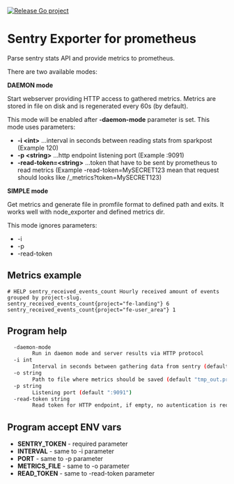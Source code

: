 [![Release Go project](https://github.com/theztd/sentry-exporter/actions/workflows/release.yml/badge.svg)](https://github.com/theztd/sentry-exporter/actions/workflows/release.yml)

# Sentry Exporter for prometheus

Parse sentry stats API and provide metrics to prometheus.

There are two available modes:

**DAEMON mode**

Start webserver providing HTTP access to gathered metrics. Metrics are stored in file on disk and is regenerated every 60s (by default).

This mode will be enabled after **-daemon-mode** parameter is set. 
This mode uses parameters:
 * **-i \<int\>**   ...interval in seconds between reading stats from sparkpost (Example 120)
 * **-p \<string\>** ...http endpoint listening port (Example :9091)
 * **-read-token=\<string\>** ...token that have to be sent by prometheus to read metrics (Example -read-token=MySECRET123 mean that request should looks like /_metrics?token=MySECRET123)


**SIMPLE mode**

Get metrics and generate file in promfile format to defined path and exits. It works well with node_exporter and defined metrics dir.

This mode ignores parameters:
 * -i
 * -p
 * -read-token 


## Metrics example

```
# HELP sentry_received_events_count Hourly received amount of events grouped by project-slug.
sentry_received_events_count{project="fe-landing"} 6
sentry_received_events_count{project="fe-user_area"} 1
```


## Program help
```bash
  -daemon-mode
        Run in daemon mode and server results via HTTP protocol
  -i int
        Interval in seconds between gathering data from sentry (default 60)
  -o string
        Path to file where metrics should be saved (default "tmp_out.prom")
  -p string
        Listening port (default ":9091")
  -read-token string
        Read token for HTTP endpoint, if empty, no autentication is required
```

## Program accept ENV vars

* **SENTRY_TOKEN**   - required parameter
* **INTERVAL** - same to -i parameter
* **PORT** - same to -p parameter
* **METRICS_FILE** - same to -o parameter
* **READ_TOKEN** - same to -read-token parameter